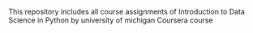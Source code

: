 This repository includes all course assignments of Introduction to Data Science in Python by university of michigan Coursera course

